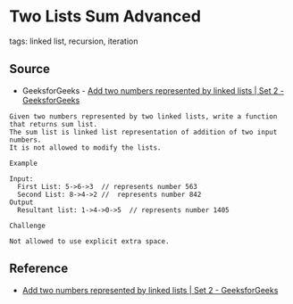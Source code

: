 # Two Lists Sum Advanced <i class="fa fa-star"></i><i class="fa fa-star"></i><i class="fa fa-star"></i><i class="fa fa-star-half-o"></i>

tags: linked list, recursion, iteration

## Source

- GeeksforGeeks - [Add two numbers represented by linked lists | Set 2 - GeeksforGeeks](http://www.geeksforgeeks.org/sum-of-two-linked-lists/)

```
Given two numbers represented by two linked lists, write a function that returns sum list.
The sum list is linked list representation of addition of two input numbers.
It is not allowed to modify the lists.

Example

Input:
  First List: 5->6->3  // represents number 563
  Second List: 8->4->2 //  represents number 842
Output
  Resultant list: 1->4->0->5  // represents number 1405

Challenge

Not allowed to use explicit extra space.
```

## Reference

- [Add two numbers represented by linked lists | Set 2 - GeeksforGeeks](http://www.geeksforgeeks.org/sum-of-two-linked-lists/)
